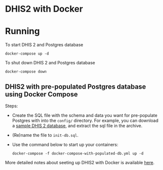 # DHIS2 with Docker

# Running

To start DHIS 2 and Postgres database

```
docker-compose up -d
```

To shut down DHIS 2 and Postgres database

```
docker-compose down
```

## DHIS2 with pre-populated Postgres database using Docker Compose

Steps:

- Create the SQL file with the schema and data you want for pre-populate Postgres with into the `config/` directory. For example, you can download a [sample DHIS 2 database](https://www.dhis2.org/downloads), and extract the sql file in the archive.
- (Re)name the file to `init-db.sql`.
- Use the command below to start up your containers:

    ```
    docker-compose -f docker-compose-with-populated-db.yml up -d
    ```

More detailed notes about seeting up DHIS2 with Docker is available [here](https://developers.dhis2.org/2019/10/dhis2-and-docker/).